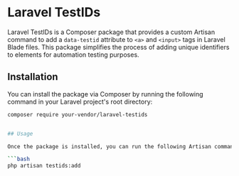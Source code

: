 # Laravel TestIDs

Laravel TestIDs is a Composer package that provides a custom Artisan command to add a `data-testid` attribute to `<a>` and `<input>` tags in Laravel Blade files. This package simplifies the process of adding unique identifiers to elements for automation testing purposes.

## Installation

You can install the package via Composer by running the following command in your Laravel project's root directory:

```bash
composer require your-vendor/laravel-testids


## Usage

Once the package is installed, you can run the following Artisan command to add the data-testid attribute to <a> and <input> tags in your Blade files:

```bash
php artisan testids:add

